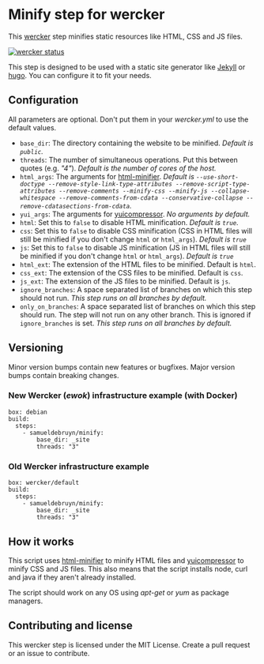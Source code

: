 # Minify step for wercker
This [wercker](http://wercker.com) step minifies static resources like HTML, CSS and JS files.

[![wercker status](https://app.wercker.com/status/777b41e2e1d76a0ef8b13d56da4bdcbb/m "wercker status")](https://app.wercker.com/project/bykey/777b41e2e1d76a0ef8b13d56da4bdcbb)

This step is designed to be used with a static site generator like [Jekyll](http://jekyllrb.com) or [hugo](http://gohugo.io). You can configure it to fit your needs.

## Configuration

All parameters are optional. Don't put them in your *wercker.yml* to use the default values.

* `base_dir`: The directory containing the website to be minified. *Default is `public`.*
* `threads`: The number of simultaneous operations. Put this between quotes (e.g. *"4"*). *Default is the number of cores of the host.*
* `html_args`: The arguments for [html-minifier](https://github.com/kangax/html-minifier). *Default is `--use-short-doctype --remove-style-link-type-attributes --remove-script-type-attributes --remove-comments --minify-css --minify-js --collapse-whitespace --remove-comments-from-cdata --conservative-collapse --remove-cdatasections-from-cdata`.*
* `yui_args`: The arguments for [yuicompressor](https://github.com/yui/yuicompressor). *No arguments by default.*
* `html`: Set this to `false` to disable HTML minification. *Default is `true`.*
* `css`: Set this to `false` to disable CSS minification (CSS in HTML files will still be minified if you don't change `html` or `html_args`). *Default is `true`*
* `js`: Set this to `false` to disable JS minification (JS in HTML files will still be minified if you don't change `html` or `html_args`). *Default is `true`*
* `html_ext`: The extension of the HTML files to be minified. Default is `html`.
* `css_ext`: The extension of the CSS files to be minified. Default is `css`.
* `js_ext`: The extension of the JS files to be minified. Default is `js`.
* `ignore_branches`: A space separated list of branches on which this step should not run. *This step runs on all branches by default.*
* `only_on_branches`: A space separated list of branches on which this step should run. The step will not run on any other branch. This is ignored if `ignore_branches` is set. *This step runs on all branches by default.*

## Versioning

Minor version bumps contain new features or bugfixes. Major version bumps contain breaking changes.

### New Wercker (*ewok*) infrastructure example (with Docker)

	box: debian
	build:
	  steps:
	    - samueldebruyn/minify:
	        base_dir: _site
	        threads: "3"

### Old Wercker infrastructure example

	box: wercker/default
	build:
	  steps:
	    - samueldebruyn/minify:
	        base_dir: _site
	        threads: "3"

## How it works

This script uses [html-minifier](https://github.com/kangax/html-minifier) to minify HTML files and [yuicompressor](https://github.com/yui/yuicompressor) to minify CSS and JS files. This also means that the script installs node, curl and java if they aren't already installed.

The script should work on any OS using *apt-get* or *yum* as package managers.

## Contributing and license

This wercker step is licensed under the MIT License. Create a pull request or an issue to contribute.